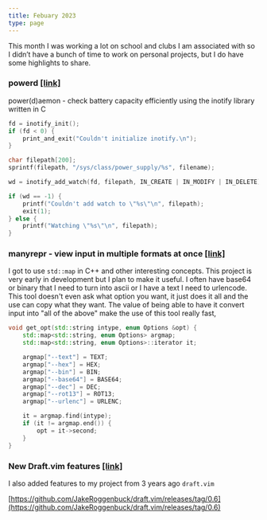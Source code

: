 ```yaml
---
title: Febuary 2023
type: page
---
```


This month I was working a lot on school and clubs I am associated with so I didn’t have a bunch of time to work on personal projects, but I do have some highlights to share.

### powerd [[link]](https://github.com/JakeRoggenbuck/powerd)

power(d)aemon - check battery capacity efficiently using the inotify library written in C

```c
fd = inotify_init();
if (fd < 0) {
    print_and_exit("Couldn't initialize inotify.\n");
}

char filepath[200];
sprintf(filepath, "/sys/class/power_supply/%s", filename);

wd = inotify_add_watch(fd, filepath, IN_CREATE | IN_MODIFY | IN_DELETE);

if (wd == -1) {
    printf("Couldn't add watch to \"%s\"\n", filepath);
    exit(1);
} else {
    printf("Watching \"%s\"\n", filepath);
}
```

### manyrepr - view input in multiple formats at once [[link]](https://github.com/JakeRoggenbuck/manyrepr)

I got to use `std::map` in C++ and other interesting concepts. This project is very early in development but I plan to make it useful. I often have base64 or binary that I need to turn into ascii or I have a text I need to urlencode. This tool doesn't even ask what option you want, it just does it all and the use can copy what they want. The value of being able to have it convert input into "all of the above" make the use of this tool really fast,

```cpp
void get_opt(std::string intype, enum Options &opt) {
    std::map<std::string, enum Options> argmap;
    std::map<std::string, enum Options>::iterator it;

    argmap["--text"] = TEXT;
    argmap["--hex"] = HEX;
    argmap["--bin"] = BIN;
    argmap["--base64"] = BASE64;
    argmap["--dec"] = DEC;
    argmap["--rot13"] = ROT13;
    argmap["--urlenc"] = URLENC;

    it = argmap.find(intype);
    if (it != argmap.end()) {
        opt = it->second;
    }
}
```

### New Draft.vim features [[link]](https://github.com/JakeRoggenbuck/draft.vim)

I also added features to my project from 3 years ago `draft.vim`

[https://github.com/JakeRoggenbuck/draft.vim/releases/tag/0.6](https://github.com/JakeRoggenbuck/draft.vim/releases/tag/0.6)
